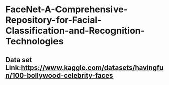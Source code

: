 # FaceNet-A-Comprehensive-Repository-for-Facial-Classification-and-Recognition-Technologies
## Data set Link:https://www.kaggle.com/datasets/havingfun/100-bollywood-celebrity-faces
